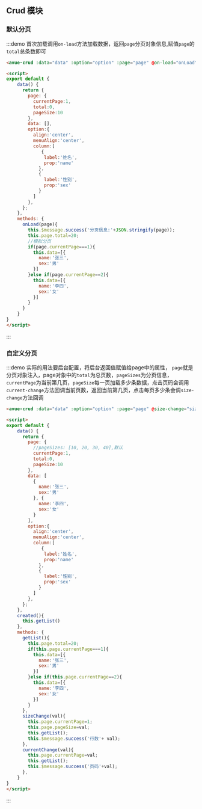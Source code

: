 <script>
  export default {
    data() {
      return {
        page: {},
        data: [],
        option:{
          align:'center',
          menuAlign:'center',
          column:[
             {
              label:'姓名',
              prop:'name'
            }, {
              label:'性别',
              prop:'sex'
            }
          ]
        },
      };
    },
    created(){
      this.getList()
    },
    methods: {
      getList(){
        this.page.total=20;
        if(this.page.currentPage===1){
          this.data=[{
            name:'张三',
            sex:'男'
          }]
        }else if(this.page.currentPage==2){
          this.data=[{
            name:'李四',
            sex:'女'
          }]
        }
      },
      onLoad(page){
        this.$message.success('分页信息:'+JSON.stringify(page));
        this.page.total=20;
        if(page.currentPage===1){
          this.data=[{
            name:'张三',
            sex:'男'
          }]
        }else if(page.currentPage==2){
          this.data=[{
            name:'李四',
            sex:'女'
          }]
        }
      },
      sizeChange(val){
        this.page.currentPage=1;
        this.page.pageSize=val;
        this.getList();
        this.$message.success('行数'+ val);
      },
      currentChange(val){
        this.page.currentPage=val;
        this.getList();
        this.$message.success('页码'+val);
      },
    }
  };
</script>

<style>

</style>

## Crud 模块

### 默认分页

:::demo  首次加载调用`on-load`方法加载数据，返回`page`分页对象信息,赋值`page`的`total`总条数即可
```html
<avue-crud :data="data" :option="option" :page="page" @on-load="onLoad"></avue-crud>

<script>
export default {
    data() {
      return {
        page: {
          currentPage:1,
          total:0,
          pageSize:10
        },
        data: [],
        option:{
          align:'center',
          menuAlign:'center',
          column:[
             {
              label:'姓名',
              prop:'name'
            },
            {
              label:'性别',
              prop:'sex'
            }
          ]
        },
      };
    },
    methods: {
      onLoad(page){
        this.$message.success('分页信息:'+JSON.stringify(page));
        this.page.total=20;
        //模拟分页
        if(page.currentPage===1){
          this.data=[{
            name:'张三',
            sex:'男'
          }]
        }else if(page.currentPage==2){
          this.data=[{
            name:'李四',
            sex:'女'
          }]
        }
      }
    }
}
</script>
```
:::


### 自定义分页

:::demo  实际的用法要后台配置，将后台返回值赋值给page中的属性， `page`就是分页对象注入，page对象中的`total`为总页数，`pageSizes`为分页信息，`currentPage`为当前第几页，`pageSize`每一页加载多少条数据，点击页码会调用`current-change`方法回调当前页数，返回当前第几页，点击每页多少条会调`size-change`方法回调
```html
<avue-crud :data="data" :option="option" :page="page" @size-change="sizeChange"  @current-change="currentChange"></avue-crud>

<script>
export default {
    data() {
      return {
        page: {
          //pageSizes: [10, 20, 30, 40],默认
          currentPage:1,
          total:0,
          pageSize:10
        },
        data: [
          {
            name:'张三',
            sex:'男'
          }, {
            name:'李四',
            sex:'女'
          }
        ],
        option:{
          align:'center',
          menuAlign:'center',
          column:[
             {
              label:'姓名',
              prop:'name'
            },
            {
              label:'性别',
              prop:'sex'
            }
          ]
        },
      };
    },
    created(){
      this.getList()
    },
    methods: {
      getList(){
        this.page.total=20;
        if(this.page.currentPage===1){
          this.data=[{
            name:'张三',
            sex:'男'
          }]
        }else if(this.page.currentPage==2){
          this.data=[{
            name:'李四',
            sex:'女'
          }]
        }
      },
      sizeChange(val){
        this.page.currentPage=1;
        this.page.pageSize=val;
        this.getList();
        this.$message.success('行数'+ val);
      },
      currentChange(val){
        this.page.currentPage=val;
        this.getList();
        this.$message.success('页码'+val);
      },
    }
}
</script>
```
:::